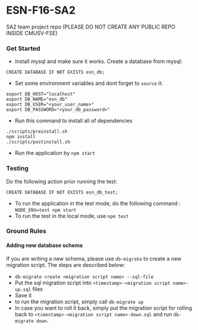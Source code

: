 # ESN-F16-SA2
SA2 team project repo (PLEASE DO NOT CREATE ANY PUBLIC REPO INSIDE CMUSV-FSE)

### Get Started

* Install mysql and make sure it works. Create a database from mysql:
```
CREATE DATABASE IF NOT EXISTS esn_db;
```

* Set some environment variables and dont forget to `source` it:
```
export DB_HOST="localhost"
export DB_NAME="esn_db"
export DB_USER="<your_user_name>"
export DB_PASSWORD="<your_db_password>"
```    

* Run this command to install all of dependencies
```
./scripts/preinstall.sh
npm install
./scripts/postinstall.sh
```

* Run the application by `npm start`


### Testing

Do the following action prior running the test:
```
CREATE DATABASE IF NOT EXISTS esn_db_test;
```

* To run the application in the test mode, do the following command : `NODE_ENV=test npm start`
* To run the test in the local mode, use `npm test`

### Ground Rules

#### Adding new database schema

If you are writing a new schema, please use `db-migrate` to create a new migration script. The steps are described below:

* `db-migrate create <migration script name> --sql-file`
* Put the sql migration script into `<timestamp>-<migration script name>-up.sql` files
* Save it
* to run the migration script, simply call `db-migrate up`
* In case you want to roll it back, simply put the migration script for rolling back to `<timestamp>-<migration script name>-down.sql` and run `db-migrate down`.
